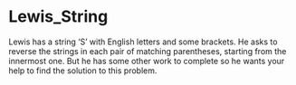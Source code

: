 # Lewis_String
 Lewis has a string ‘S’ with English letters and some brackets. He asks to reverse the strings in each pair of matching parentheses, starting from the innermost one. But he has some other work to complete so he wants your help to find the solution to this problem.
